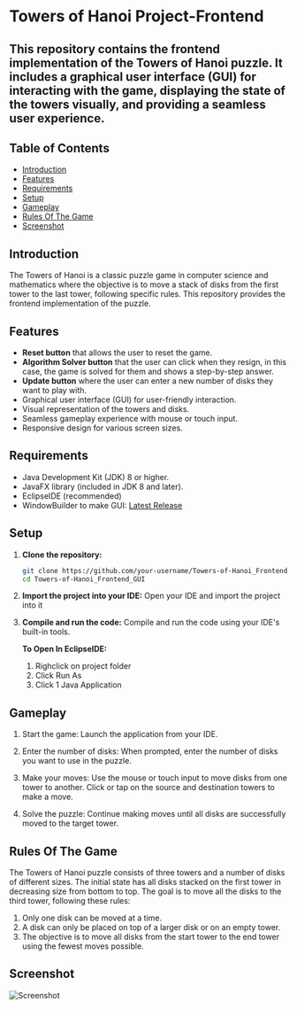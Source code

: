 # Towers of Hanoi Project-Frontend

## This repository contains the frontend implementation of the Towers of Hanoi puzzle. It includes a graphical user interface (GUI) for interacting with the game, displaying the state of the towers visually, and providing a seamless user experience.

## Table of Contents
- [Introduction](#introduction)
- [Features](#features)
- [Requirements](#requirements)
- [Setup](#setup)
- [Gameplay](#gameplay)
- [Rules Of The Game](#rules-of-the-game)
- [Screenshot](#screenshot)


## Introduction

The Towers of Hanoi is a classic puzzle game in computer science and mathematics where the objective is to move a stack of disks from the first tower to the last tower, following specific rules. This repository provides the frontend implementation of the puzzle.

## Features

- **Reset button** that allows the user to reset the game.
- **Algorithm Solver button** that the user can click when they resign, in this case, the game is solved for them and shows a step-by-step answer.
- **Update button** where the user can enter a new number of disks they want to play with.
- Graphical user interface (GUI) for user-friendly interaction.
- Visual representation of the towers and disks.
- Seamless gameplay experience with mouse or touch input.
- Responsive design for various screen sizes.


## Requirements

- Java Development Kit (JDK) 8 or higher.
- JavaFX library (included in JDK 8 and later).
- EclipseIDE (recommended)
- WindowBuilder to make GUI: [Latest Release](https://download.eclipse.org/windowbuilder/updates/release/latest/)
  
## Setup

1. **Clone the repository:**
   ```bash
   git clone https://github.com/your-username/Towers-of-Hanoi_Frontend_GUI.git
   cd Towers-of-Hanoi_Frontend_GUI
2. **Import the project into your IDE:**
   Open your IDE and import the project into it
3. **Compile and run the code:**
   Compile and run the code using your IDE's built-in tools.

   **To Open In EclipseIDE:**
   1. Righclick on project folder
   2. Click Run As
   3. Click 1 Java Application

## Gameplay 
1. Start the game:
Launch the application from your IDE.

3. Enter the number of disks:
When prompted, enter the number of disks you want to use in the puzzle.


4. Make your moves:
Use the mouse or touch input to move disks from one tower to another. Click or tap on the source and destination towers to make a move.

6. Solve the puzzle:
Continue making moves until all disks are successfully moved to the target tower.

## Rules Of The Game
The Towers of Hanoi puzzle consists of three towers and a number of disks of different sizes. The initial state has all disks stacked on the first tower in decreasing size from bottom to top. The goal is to move all the disks to the third tower, following these rules:

1. Only one disk can be moved at a time.
2. A disk can only be placed on top of a larger disk or on an empty tower.
3. The objective is to move all disks from the start tower to the end tower using the fewest moves possible.

## Screenshot
![Screenshot](towersOfHanoi_pic.png)



